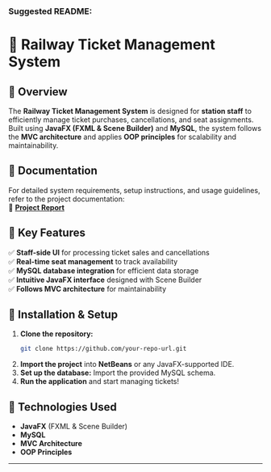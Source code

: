 ### Suggested README:

# 🚆 Railway Ticket Management System  

## 📌 Overview  
The **Railway Ticket Management System** is designed for **station staff** to efficiently manage ticket purchases, cancellations, and seat assignments. Built using **JavaFX (FXML & Scene Builder)** and **MySQL**, the system follows the **MVC architecture** and applies **OOP principles** for scalability and maintainability.  

## 📖 Documentation  
For detailed system requirements, setup instructions, and usage guidelines, refer to the project documentation:  
📄 **[Project Report](https://docs.google.com/document/d/1qEKmphEIg0POK8MVeajXwEm8LA_VZvJQ/edit)**  

## 🚀 Key Features  
✅ **Staff-side UI** for processing ticket sales and cancellations  
✅ **Real-time seat management** to track availability  
✅ **MySQL database integration** for efficient data storage  
✅ **Intuitive JavaFX interface** designed with Scene Builder  
✅ **Follows MVC architecture** for maintainability  

## 🔧 Installation & Setup  
1. **Clone the repository:**  
   ```bash
   git clone https://github.com/your-repo-url.git
   ```
2. **Import the project** into **NetBeans** or any JavaFX-supported IDE.  
3. **Set up the database:** Import the provided MySQL schema.  
4. **Run the application** and start managing tickets!  

## 📂 Technologies Used  
- **JavaFX** (FXML & Scene Builder)  
- **MySQL**  
- **MVC Architecture**  
- **OOP Principles**  

---
